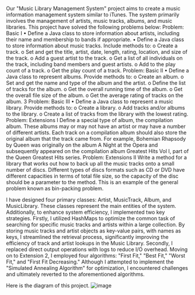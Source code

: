 Our "Music Library Management System" project aims to create a music information management system similar to iTunes. The system primarily involves the management of artists, music tracks, albums, and music libraries. 
This project have solved the following problems below:
Problem: Basic I
• Define a Java class to store information about artists, including their name and
membership to bands if appropriate.
• Define a Java class to store information about music tracks. Include methods to:
o Create a track.
o Set and get the title, artist, date, length, rating, location, and size of the track.
o Add a guest artist to the track.
o Get a list of all individuals on the track, including band members and guest
artists.
o Add to the play count of a track.
o Get the play count of a track.
Problem: Basic II
• Define a Java class to represent albums. Provide methods to:
o Create an album.
o Set and get the name and type of the album and the artist.
o Define the list of tracks for the album.
o Get the overall running time of the album.
o Get the overall file size of the album.
o Get the average rating of tracks on the album.
3
Problem: Basic III
• Define a Java class to represent a music library. Provide methods to:
o Create a library.
o Add tracks and/or albums to the library.
o Create a list of tracks from the library with the lowest rating.
Problem: Extensions I
Define a special type of album, the compilation album. These albums may or may not have
an artist or may have a number of different artists. Each track on a compilation album
should also store the original album that the track came from. For example, Bohemian
Rhapsody by Queen was originally on the album A Night at the Opera and subsequently
appeared on the compilation album Greatest Hits Vol I, part of the Queen Greatest Hits
series.
Problem: Extensions II
Write a method for a library that works out how to back up all the music tracks onto a small
number of discs. Different types of discs formats such as CD or DVD have different capacities
in terms of total file size, so the capacity of the disc should be a parameter to the method.
This is an example of the general problem known as bin-packing problem.


I have designed four primary classes: Artist, MusicTrack, Album, and MusicLibrary. These classes represent the main entities of the system. Additionally, to enhance system efficiency, I implemented two key strategies. Firstly, I utilized HashMaps to optimize the common task of searching for specific music tracks and artists within a large collection. By storing music tracks and artist objects as key-value pairs, with names as keys, I streamlined the retrieval process, significantly improving the efficiency of track and artist lookups in the Music Library. Secondly, I replaced direct output operations with logs to reduce I/O overhead. Moving on to Extension 2, I employed four algorithms: "First Fit," "Best Fit," "Worst Fit," and "First Fit Decreasing." Although I attempted to implement the "Simulated Annealing Algorithm" for optimization, I encountered challenges and ultimately reverted to the aforementioned algorithms. 

Here is the diagram of this project.
![image](https://github.com/user-attachments/assets/bf778d2d-71f8-4054-826b-d56dafe99d0b)
